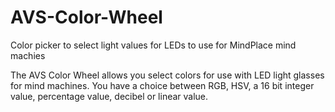 # AVS-Color-Wheel
Color picker to select light values for LEDs to use for MindPlace mind machies

The AVS Color Wheel allows you select colors for use with LED light glasses for mind machines. You have a choice between RGB, HSV, a 16 bit integer value, percentage value, decibel or linear value.
